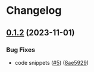 # Changelog

## [0.1.2](https://github.com/zerocore-ai/lazy-attribute/compare/lazy-attribute-core-v0.1.1...lazy-attribute-core-v0.1.2) (2023-11-01)


### Bug Fixes

* code snippets ([#5](https://github.com/zerocore-ai/lazy-attribute/issues/5)) ([8ae5929](https://github.com/zerocore-ai/lazy-attribute/commit/8ae5929261b40cda2d67ea52a7f7bf8387635191))
